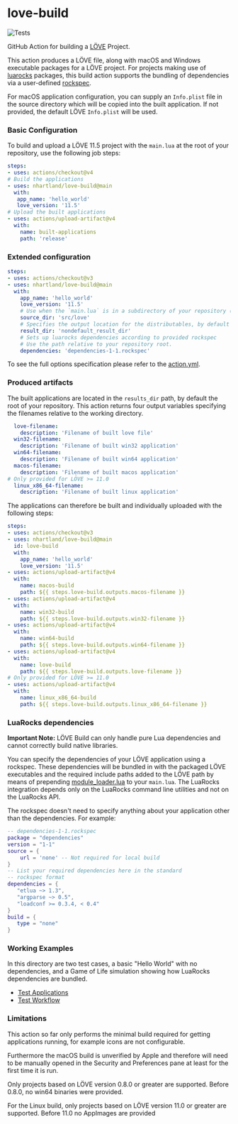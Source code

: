 # love-build

![Tests](https://github.com/nhartland/love-build/workflows/Testing/badge.svg)

GitHub Action for building a [LÖVE](https://love2d.org/) Project. 

This action produces a LÖVE file, along with macOS and Windows executable
packages for a LÖVE project. For projects making use of
[luarocks](https://luarocks.org/) packages, this build action supports the
bundling of dependencies via a user-defined
[rockspec](https://github.com/luarocks/luarocks/wiki/Rockspec-format). 

For macOS application configuration, you can supply an `Info.plist` file in the
source directory which will be copied into the built application. If not
provided, the default LÖVE `Info.plist` will be used.

### Basic Configuration

To build and upload a LÖVE 11.5 project with the `main.lua` at the root of your
repository, use the following job steps:

```yaml
steps:
- uses: actions/checkout@v4
# Build the applications
- uses: nhartland/love-build@main
  with:
   app_name: 'hello_world'
   love_version: '11.5'
# Upload the built applications
- uses: actions/upload-artifact@v4
  with:
    name: built-applications
    path: 'release'
```

### Extended configuration

```yaml
steps:
- uses: actions/checkout@v3
- uses: nhartland/love-build@main
  with:
    app_name: 'hello_world'
    love_version: '11.5'
    # Use when the `main.lua` is in a subdirectory of your repository (here in `src/love`).
    source_dir: 'src/love'
    # Specifies the output location for the distributables, by default 'release'.
    result_dir: 'nondefault_result_dir'
    # Sets up luarocks dependencies according to provided rockspec
    # Use the path relative to your repository root.
    dependencies: 'dependencies-1-1.rockspec'
```

To see the full options specification please refer to the [action.yml](action.yml).

### Produced artifacts

The built applications are located in the `results_dir` path, by default the
root of your repository. This action returns four output variables specifying
the filenames relative to the working directory.

```yaml
  love-filename: 
    description: 'Filename of built love file'
  win32-filename: 
    description: 'Filename of built win32 application'
  win64-filename: 
    description: 'Filename of built win64 application'
  macos-filename: 
    description: 'Filename of built macos application'
# Only provided for LÖVE >= 11.0 
  linux_x86_64-filename: 
    description: 'Filename of built linux application'
```

The applications can therefore be built and individually uploaded with the
following steps: 

```yaml
steps:
- uses: actions/checkout@v3
- uses: nhartland/love-build@main
  id: love-build
  with:
    app_name: 'hello_world'
    love_version: '11.5'
- uses: actions/upload-artifact@v4
  with:
    name: macos-build
    path: ${{ steps.love-build.outputs.macos-filename }}
- uses: actions/upload-artifact@v4
  with:
    name: win32-build
    path: ${{ steps.love-build.outputs.win32-filename }}
- uses: actions/upload-artifact@v4
  with:
    name: win64-build
    path: ${{ steps.love-build.outputs.win64-filename }}
- uses: actions/upload-artifact@v4
  with:
    name: love-build
    path: ${{ steps.love-build.outputs.love-filename }}
# Only provided for LÖVE >= 11.0 
- uses: actions/upload-artifact@v4
  with:
    name: linux_x86_64-build
    path: ${{ steps.love-build.outputs.linux_x86_64-filename }}
```

### LuaRocks dependencies

**Important Note:** LÖVE Build can only handle pure Lua dependencies and cannot
correctly build native libraries.

You can specify the dependencies of your LÖVE application using a rockspec.
These dependencies will be bundled in with the packaged LÖVE executables
and the required include paths added to the LÖVE path by means of prepending
[module_loader.lua](module_loader.lua) to your `main.lua`. The LuaRocks
integration depends only on the LuaRocks command line utilities and
not on the LuaRocks API.

The rockspec doesn't need to specify anything about your application other
than the dependencies. For example:

```lua
-- dependencies-1-1.rockspec
package = "dependencies"
version = "1-1"
source = {
    url = 'none' -- Not required for local build
}
-- List your required dependencies here in the standard
-- rockspec format
dependencies = {
   "etlua ~> 1.3",
   "argparse ~> 0.5",
   "loadconf >= 0.3.4, < 0.4"
}
build = {
   type = "none"
}
```

### Working Examples

In this directory are two test cases, a basic "Hello World" with no
dependencies, and a Game of Life simulation showing how LuaRocks dependencies
are bundled. 

- [Test Applications](tests)
- [Test Workflow](.github/workflows/test_workflow.yml)

### Limitations

This action so far only performs the minimal build required for getting
applications running, for example icons are not configurable.

Furthermore the macOS build is unverified by Apple and therefore will need
to be manually opened in the Security and Preferences pane at least for the
first time it is run.

Only projects based on LÖVE version 0.8.0 or greater are supported. Before
0.8.0, no win64 binaries were provided.

For the Linux build, only projects based on LÖVE version 11.0 or greater are
supported. Before 11.0 no AppImages are provided
